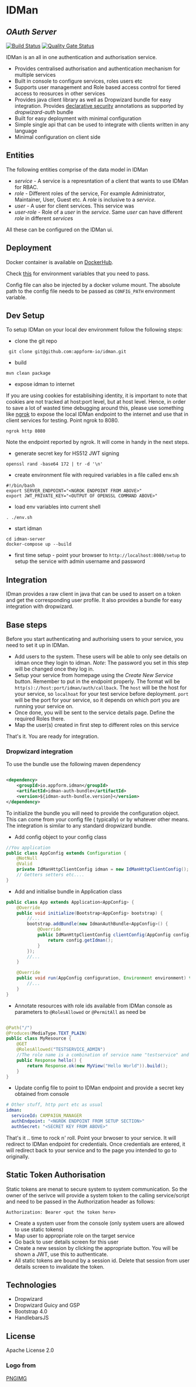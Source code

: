 # IDMan

## _OAuth Server_

[![Build Status](https://github.com/appform-io/idman/actions/workflows/github-ci.yml/badge.svg?branch=master)](https://github.com/appform-io/idman/actions/workflows/github-ci.yml)
[![Quality Gate Status](https://sonarcloud.io/api/project_badges/measure?project=appform-io_idman&metric=alert_status)](https://sonarcloud.io/dashboard?id=appform-io_idman)

IDMan is an all in one authentication and authorisation service.

* Provides centralised authorisation and authentication mechanism for multiple services
* Built in console to configure services, roles users etc
* Supports user management and Role based access control for tiered access to reosurces in other services
* Provides java client library as well as Dropwizard bundle for easy integration.
  Provides [declarative security](https://docs.oracle.com/cd/E19798-01/821-1841/gjgcq/index.html) annotations as
  supported by *dropwizard-auth* bundle
* Built for easy deployment with minimal configuration
* Simple single api that can be used to integrate with clients written in any language
* Minimal configuration on client side

## Entities

The following entities comprise of the data model in IDMan

* *service* - A service is a represntation of a client that wants to use IDMan for RBAC.
* *role* - Different roles of the service, For example Administrator, Maintainer, User, Guest etc. A *role* is inclusive
  to a *service*.
* *user* - A user for client services. This service was
* *user-role* - Role of a *user* in the *service*. Same *user* can have different *role* in different *service*s

All these can be configured on the IDMan ui.

## Deployment

Docker container is available on [DockerHub](https://hub.docker.com/r/santanusinha/idman/tags?page=1&ordering=last_updated).

Check [this](https://github.com/appform-io/idman/blob/master/idman-server/config/docker.yml) for environment variables that you need to pass.

Config file can also be injected by a docker volume mount. The absolute path to the config file needs to be passed as `CONFIG_PATH` environment variable.



## Dev Setup

To setup IDMan on your local dev environment follow the following steps:

* clone the git repo

```shell
 git clone git@github.com:appform-io/idman.git
```

* build

```shell
mvn clean package
```

* expose idman to internet

If you are using cookies for establisihing identity, it is important to note that cookies are not tracked at host:port
level, but at host level. Hence, in order to save a lot of wasted time debugging around this, please use something
like [ngrok](https://ngrok.com/) to expose the local IDMan endpoint to the internet and use that in client services for
testing. Point ngrok to 8080.

```shell
ngrok http 8080
```

Note the endpoint reported by ngrok. It will come in handy in the next steps.

* generate secret key for HS512 JWT signing

```shell
openssl rand -base64 172 | tr -d '\n'
```

* create environment file with required variables in a file called env.sh

```shell
#!/bin/bash
export SERVER_ENDPOINT="<NGROK ENDPOINT FROM ABOVE>"
export JWT_PRIVATE_KEY="<OUTPUT OF OPENSSL COMMAND ABOVE>"
```

* load env variables into current shell

```shell
. ./env.sh
```

* start idman

```shell
cd idman-server
docker-compose up --build
```

* first time setup - point your browser to `http://localhost:8080/setup` to setup the service with admin username and
  password

## Integration

IDman provides a raw client in java that can be used to assert on a token and get the corresponding user profile. It
also provides a bundle for easy integration with dropwizard.

## Base steps

Before you start authenticating and authorising users to your service, you need to set it up in IDMan.

* Add users to the system. These users will be able to only see details on idman once they login to idman. _Note_: The
  password you set in this step will be changed once they log in.
* Setup your service from homepage using the *Create New Service* button. Remember to put in the endpoint properly. The
  format will be `http(s)://host:port/idman/auth/callback`. The `host` will be the host for your service, so `localhoat`
  for your test service before deployment. `port` will be the port for your service, so it depends on which port you are
  running your service on.
* Once done, you will be sent to the service details page. Define the required Roles there.
* Map the user(s) created in first step to different roles on this service

That's it. You are ready for integration.

### Dropwizard integration

To use the bundle use the following maven dependency

```xml

<dependency>
    <groupId>io.appform.idman</groupId>
    <artifactId>idman-auth-bundle</artifactId>
    <version>${idman-auth-bundle.version}</version>
</dependency>
```

To initialize the bundle you will need to provide the configuration object. This can come from your config file (
typically) or by whatever other means. The integration is similar to any standard dropwizard bundle.

* Add config object to your config class

```java
//You application
public class AppConfig extends Configuration {
    @NotNull
    @Valid
    private IdManHttpClientConfig idman = new IdManHttpClientConfig();
    // Getters setters etc....
}
```

* Add and initialise bundle in Application class

```java
public class App extends Application<AppConfig> {
    @Override
    public void initialize(Bootstrap<AppConfig> bootstrap) {
        //...
        bootstrap.addBundle(new IdmanAuthBundle<AppConfig>() {
            @Override
            public IdManHttpClientConfig clientConfig(AppConfig config) {
                return config.getIdman();
            }
        });
        //...
    }

    @Override
    public void run(AppConfig configuration, Environment environment) throws Exception {
        //...
    }
}
```

* Annotate resources with role ids available from IDMan console as parameters to `@RolesAllowed` or `@PermitAll` as need
  be

```java

@Path("/")
@Produces(MediaType.TEXT_PLAIN)
public class MyResource {
    @GET
    @RolesAllowed("TESTSERVICE_ADMIN")
    //The role name is a combination of service name "testservice" and role "admin". It can be found on idman console
    public Response hello() {
        return Response.ok(new MyView("Hello World")).build();
    }
}
```

* Update config file to point to IDMan endpoint and provide a secret key obtained from console

```yaml
# Other stuff, http port etc as usual
idman:
  serviceId: CAMPAIGN_MANAGER
  authEndpoint: "<NGROK ENDPOINT FROM SETUP SECTION>"
  authSecret: "<SECRET KEY FROM ABOVE>"
```

That's it .. time to rock n' roll. Point your brwoser to your service. It will redirect to IDMan endpoint for
credentials. Once credentials are entered, it will redirect back to your service and to the page you intended to go to
originally.

## Static Token Authorisation

Static tokens are menat to secure system to system communication. So the owner of the serivce will provide a system
token to the calling service/script and need to be passed in the Authorization header as follows:

```
Authorization: Bearer <put the token here>
```

- Create a system user from the console (only system users are allowed to use static tokens)
- Map user to appropriate role on the target service
- Go back to user details screen for this user
- Create a new session by clicking the appropriate button. You will be shown a JWT, use this to authenticate.
- All static tokens are bound by a session id. Delete that session from user details screen to invalidate the token.

## Technologies

- Dropwizard
- Dropwizard Guicy and GSP
- Bootstrap 4.0
- HandlebarsJS

## License

Apache License 2.0

### Logo from

[PNGIMG](http://pngimg.com/image/67817)
